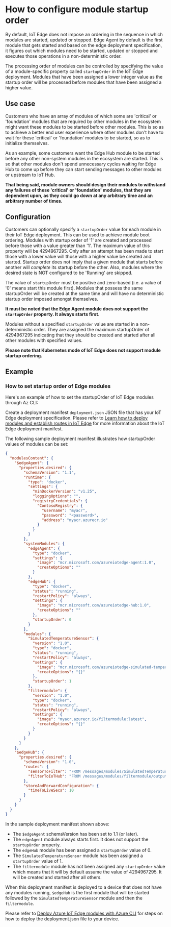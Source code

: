 # How to configure module startup order

By default, IoT Edge does not impose an ordering in the sequence in which modules are started, updated or stopped. Edge Agent by default is the first module that gets started and based on the edge deployment specification, it figures out which modules need to be started, updated or stopped and executes those operations in a non-deterministic order.

The processing order of modules can be controlled by specifying the value of a module-specific property called `startupOrder` in the IoT Edge deployment. Modules that have been assigned a lower integer value as the startup order will be processed before modules that have been assigned a higher value.

## __Use case__

Customers who have an array of modules of which some are 'critical' or 'foundation' modules that are required by other modules in the ecosystem might want these modules to be started before other modules. This is so as to achieve a better end user experience where other modules don't have to wait for these 'critical' or 'foundation' modules to be started, so as to initialize themselves.

As an example, some customers want the Edge Hub module to be started before any other non-system modules in the ecosystem are started. This is so that other modules don't spend unnecessary cycles waiting for Edge Hub to come up before they can start sending messages to other modules or upstream to IoT Hub.

**That being said, module owners should design their modules to withstand any failures of these 'critical' or 'foundation' modules, that they are dependent upon, as they could go down at any arbitrary time and an arbitrary number of times.**

## __Configuration__

Customers can optionally specify a `startupOrder` value for each module in their IoT Edge deployment. This can be used to achieve module boot ordering. Modules with startup order of '1' are created and processed before those with a value greater than '1'. The maximum value of this property will be 4294967295. Only after an attempt has been made to start those with a lower value will those with a higher value be created and started. Startup order does not imply that a given module that starts before another will *complete* its startup before the other. Also, modules where the desired state is NOT configured to be 'Running' are skipped.

The value of `startupOrder` must be positive and zero-based (i.e. a value of '0' means start this module first). Modules that possess the same startupOrder will be created at the same time and will have no deterministic startup order imposed amongst themselves. 

**It must be noted that the Edge Agent module does not support the `startupOrder` property. It always starts first.**

Modules without a specified `startupOrder` value are started in a non-deterministic order. They are assigned the maximum startupOrder of 4294967295 indicating that they should be created and started after all other modules with specified values.

**Please note that Kubernetes mode of IoT Edge does not support module startup ordering.**

## __Example__

### __How to set startup order of Edge modules__

Here's an example of how to set the startupOrder of IoT Edge modules through Az CLI:

Create a deployment manifest `deployment.json` JSON file that has your IoT Edge deployment specification. Please refer to [Learn how to deploy modules and establish routes in IoT Edge][1] for more information about the IoT Edge deployment manifest.

The following sample deployment manifest illustrates how startupOrder values of modules can be set:

```JSON
{
  "modulesContent": {
    "$edgeAgent": {
      "properties.desired": {
        "schemaVersion": "1.1",
        "runtime": {
          "type": "docker",
          "settings": {
            "minDockerVersion": "v1.25",
            "loggingOptions": "",
            "registryCredentials": {
              "ContosoRegistry": {
                "username": "myacr",
                "password": "<password>",
                "address": "myacr.azurecr.io"
              }
            }
          }
        },
        "systemModules": {
          "edgeAgent": {
            "type": "docker",
            "settings": {
              "image": "mcr.microsoft.com/azureiotedge-agent:1.0",
              "createOptions": ""
            }
          },
          "edgeHub": {
            "type": "docker",
            "status": "running",
            "restartPolicy": "always",
            "settings": {
              "image": "mcr.microsoft.com/azureiotedge-hub:1.0",
              "createOptions": ""
            },
            "startupOrder": 0
          }
        },
        "modules": {
          "SimulatedTemperatureSensor": {
            "version": "1.0",
            "type": "docker",
            "status": "running",
            "restartPolicy": "always",
            "settings": {
              "image": "mcr.microsoft.com/azureiotedge-simulated-temperature-sensor:1.0",
              "createOptions": "{}"
            },
            "startupOrder": 1
          },
          "filtermodule": {
            "version": "1.0",
            "type": "docker",
            "status": "running",
            "restartPolicy": "always",
            "settings": {
              "image": "myacr.azurecr.io/filtermodule:latest",
              "createOptions": "{}"
            }
          }
        }
      }
    },
    "$edgeHub": {
      "properties.desired": {
        "schemaVersion": "1.0",
        "routes": {
          "sensorToFilter": "FROM /messages/modules/SimulatedTemperatureSensor/outputs/temperatureOutput INTO BrokeredEndpoint(\"/modules/filtermodule/inputs/input1\")",
          "filterToIoTHub": "FROM /messages/modules/filtermodule/outputs/output1 INTO $upstream"
        },
        "storeAndForwardConfiguration": {
          "timeToLiveSecs": 10
        }
      }
    }
  }
}
```

In the sample deployment manifest shown above:

* The `$edgeAgent` schemaVersion has been set to 1.1 (or later).
* The `edgeAgent` module always starts first.  It does not support the `startupOrder` property.
* The `edgeHub` module has been assigned a `startupOrder` value of 0.
* The `SimulatedTemperatureSensor` module has been assigned a `startupOrder` value of 1.
* The `filtermodule` module has not been assigned any `startupOrder` value which means that it will by default assume the value of 4294967295. It will be created and started after all others.

When this deployment manifest is deployed to a device that does not have any modules running, `$edgeHub` is the first module that will be started followed by the `SimulatedTemperatureSensor` module and then the `filtermodule`.

Please refer to [Deploy Azure IoT Edge modules with Azure CLI][2] for steps on how to deploy the deployment.json file to your device.

[1]: https://docs.microsoft.com/azure/iot-edge/module-composition
[2]: https://docs.microsoft.com/en-us/azure/iot-edge/how-to-deploy-modules-cli

